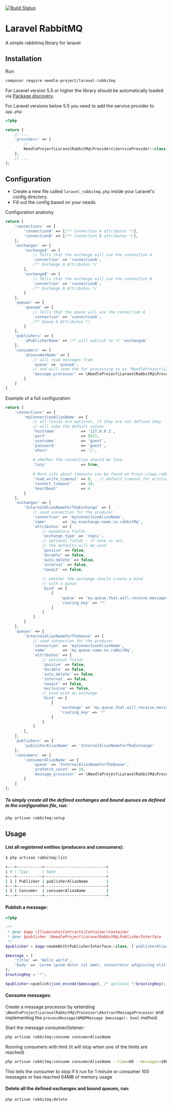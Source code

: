 [![Build Status](https://travis-ci.org/needle-project/process-transaction.svg?branch=master)](https://travis-ci.org/needle-project/process-transaction)


# Laravel RabbitMQ
A simple rabbitmq library for laravel

Installation
------------

Run:
```bash
composer require needle-project/laravel-rabbitmq
```

For Laravel version 5.5 or higher the library should be automatically loaded via [Package discovery](https://laravel.com/docs/5.6/packages#package-discovery).

For Laravel versions below 5.5 you need to add the service provider to `app.php`:

```php
<?php

return [
    // ...
    'providers' => [
        // ...
        NeedleProject\LaravelRabbitMq\Providers\ServiceProvider::class,
    ],
    // ...
];
```

Configuration
-------------
* Create a new file called `laravel_rabbitmq.php` inside your Laravel's config directory.
* Fill out the config based on your needs.

Configuration anatomy
```php
return [
    'connections' => [
        'connectionA' => [/** Connection A attributes */],
        'connectionB' => [/** Connection B attributes */],
    ],
    'exchanges' => [
        'exchangeA' => [
            // Tells that the exchange will use the connection A
            'connection' => 'connectionA',
            /** Exchange A Attributes */
        ],
        'exchangeB' => [
            // Tells that the exchange will use the connection B
            'connection' => 'connectionB',
            /** Exchange B Attributes */
        ]
    ],
    'queues' => [
        'queueA' => [
            // Tells that the queue will use the connection A
            'connection' => 'connectionA',
            /** Queue A Attributes */
        ]
    ],
    'publishers' => [
        'aPublisherName' => /** will publish to */ 'exchangeA'
    ],
    'consumers' => [
        'aConsumerName' => [
            // will read messages from
            'queue' => 'queueA',
            // and will send the for processing to an "NeedleProject\LaravelRabbitMq\Processor\MessageProcessorInterface"
            'message_processor' => \NeedleProject\LaravelRabbitMq\Processor\CliOutputProcessor::class
        ]
    ]
]
```

Example of a full configuration:
```php
return [
    'connections' => [
        'myConnectionAliasName' => [
            // all fields are optional, if they are not defined they
            // will take the default values
            'hostname'           => '127.0.0.1',
            'port'               => 5672,
            'username'           => 'guest',
            'password'           => 'guest',
            'vhost'              => '/',
    
            # whether the connection should be lazy
            'lazy'               => true,
    
            # More info about timeouts can be found on https://www.rabbitmq.com/networking.html
            'read_write_timeout' => 8,   // default timeout for writing/reading (in seconds)
            'connect_timeout'    => 10,
            'heartbeat'          => 4
        ]
    ],
    'exchanges' => [
        'InternalAliasNameForTheExchange' => [
            // used connection for the producer
            'connection' => 'myConnectionAliasName',
            'name'       => 'my.exachange.name.in.rabbitMq',
            'attributes' => [
                // mandatory fields
                'exchange_type' => 'topic',
                // optional fields - if none is set,
                // the defaults will be used
                'passive' => false,
                'durable' => false,
                'auto_delete' => false,
                'internal' => false,
                'nowait' => false,
                
                // whether the exchange should create a bind
                // with a queue
                'bind' => [
                    [
                        'queue' => 'my.queue.that.will.receive.messages',
                        'routing_key' => '*'
                    ]
                ]
            ]
        ]
    ],
    'queues' => [
        'InternalAliasNameForTheQueue' => [
            // used connection for the producer
            'connection' => 'myConnectionAliasName',
            'name'       => 'my.queue.name.on.rabbitMq',
            'attributes' => [
                // optional fields
                'passive' => false,
                'durable' => false,
                'auto_delete' => false,
                'internal' => false,
                'nowait' => false,
                'exclusive' => false,
                // bind with an exchange
                'bind' => [
                    [
                        'exchange' => 'my.queue.that.will.receive.messages',
                        'routing_key' => '*'
                    ]
                ]
            ]
        ],
    ],
    'publishers' => [
        'publisherAliasName' => 'InternalAliasNameForTheExchange'
    ],
    'consumers' => [
        'consumerAliasName' => [
            'queue' => 'InternalAliasNameForTheQueue',
            'prefetch_count' => 10,
            'message_processor' => \NeedleProject\LaravelRabbitMq\Processor\CliOutputProcessor::class
        ]
    ]
];
```

##### To simply create all the defined exchanges and bound queues as defined in the configuration file, run:
```bash
php artisan rabbitmq:setup
```

Usage
-----

#### List all registered entities (producers and consumers):
```bash
$ php artisan rabbitmq:list

+---+-----------+---------------------------+
| # | Type      | Name                      |
+---+-----------+---------------------------+
| 1 | Publisher | publisherAliasName        |
+---+-----------+---------------------------+
| 2 | Consumer  | consumerAliasName         |
+---+-----------+---------------------------+
```

#### Publish a message:
```php
<?php

/**
 * @var $app \Illuminate\Contracts\Container\Container
 * @var $publisher \NeedleProject\LaravelRabbitMq\PublisherInterface 
 */
$publisher = $app->makeWith(PublisherInterface::class, ['publisherAliasName']);

$message = [
    'title' => 'Hello world',
    'body' => 'Lorem ipsum dolor sit amet, consectetur adipiscing elit, sed do eiusmod tempor incididunt ut labore et dolore magna aliqua.',
];
$routingKey = '*';

$publisher->publish(json_encode($message), /* optional */$routingKey);

```

#### Consume messages:
Create a message processor by extending `\NeedleProject\LaravelRabbitMq\Processor\AbstractMessageProcessor` and implementing the `processMessage(AMQPMessage $message): bool` method.

Start the message consumer/listener:
```bash
php artisan rabbitmq:consume consumerAliasName
```
Running consumers with limit (it will stop when one of the limits are reached)

```bash
php artisan rabbitmq:consume consumerAliasName --time=60 --messages=100 --memory=64
```
This tells the consumer to stop if it run for 1 minute or consumer 100 messages or has reached 64MB of memory usage


#### Delete all the defined exchanges and bound queues, run:

```bash
php artisan rabbitmq:delete
```
